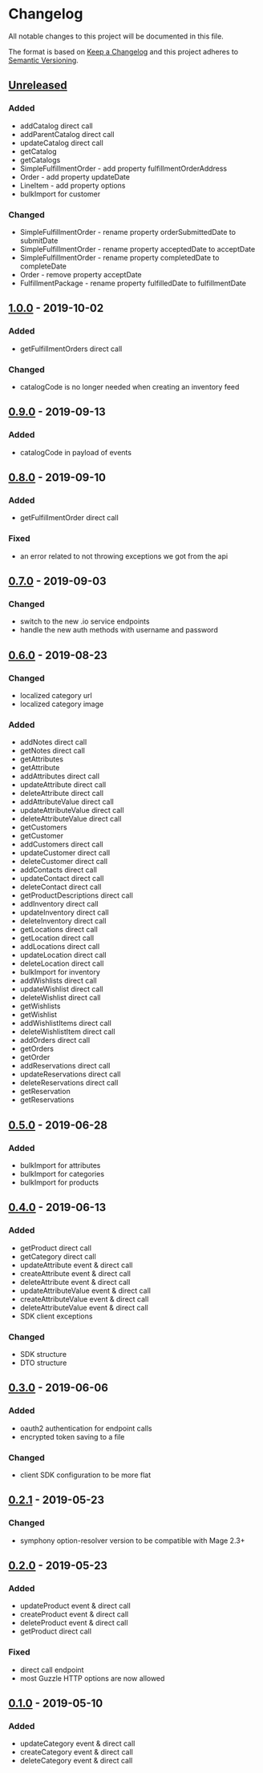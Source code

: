 # Changelog

All notable changes to this project will be documented in this file.

The format is based on [Keep a Changelog](http://keepachangelog.com/) and this project adheres to [Semantic Versioning](http://semver.org/).

## [Unreleased]
### Added
- addCatalog direct call
- addParentCatalog direct call
- updateCatalog direct call
- getCatalog
- getCatalogs
- SimpleFulfillmentOrder - add property fulfillmentOrderAddress
- Order - add property updateDate
- LineItem - add property options
- bulkImport for customer

### Changed
- SimpleFulfillmentOrder - rename property orderSubmittedDate to submitDate
- SimpleFulfillmentOrder - rename property acceptedDate to acceptDate
- SimpleFulfillmentOrder - rename property completedDate to completeDate
- Order - remove property acceptDate
- FulfillmentPackage - rename property fulfilledDate to fulfillmentDate

## [1.0.0] - 2019-10-02
### Added
- getFulfillmentOrders direct call

### Changed
- catalogCode is no longer needed when creating an inventory feed

## [0.9.0] - 2019-09-13
### Added
- catalogCode in payload of events

## [0.8.0] - 2019-09-10
### Added
- getFulfillmentOrder direct call

### Fixed
- an error related to not throwing exceptions we got from the api

## [0.7.0] - 2019-09-03
### Changed
- switch to the new .io service endpoints
- handle the new auth methods with username and password

## [0.6.0] - 2019-08-23
### Changed
- localized category url
- localized category image

### Added
- addNotes direct call
- getNotes direct call
- getAttributes
- getAttribute
- addAttributes direct call
- updateAttribute direct call
- deleteAttribute direct call
- addAttributeValue direct call
- updateAttributeValue direct call
- deleteAttributeValue direct call
- getCustomers
- getCustomer
- addCustomers direct call
- updateCustomer direct call
- deleteCustomer direct call
- addContacts direct call
- updateContact direct call
- deleteContact direct call
- getProductDescriptions direct call
- addInventory direct call
- updateInventory direct call
- deleteInventory direct call
- getLocations direct call
- getLocation direct call
- addLocations direct call
- updateLocation direct call
- deleteLocation direct call
- bulkImport for inventory
- addWishlists direct call
- updateWishlist direct call
- deleteWishlist direct call
- getWishlists
- getWishlist
- addWishlistItems direct call
- deleteWishlistItem direct call
- addOrders direct call
- getOrders
- getOrder
- addReservations direct call
- updateReservations direct call
- deleteReservations direct call
- getReservation
- getReservations

## [0.5.0] - 2019-06-28
### Added
- bulkImport for attributes
- bulkImport for categories
- bulkImport for products

## [0.4.0] - 2019-06-13
### Added
- getProduct direct call
- getCategory direct call
- updateAttribute event & direct call
- createAttribute event & direct call
- deleteAttribute event & direct call
- updateAttributeValue event & direct call
- createAttributeValue event & direct call
- deleteAttributeValue event & direct call
- SDK client exceptions

### Changed
- SDK structure
- DTO structure

## [0.3.0] - 2019-06-06
### Added
- oauth2 authentication for endpoint calls
- encrypted token saving to a file

### Changed
- client SDK configuration to be more flat

## [0.2.1] - 2019-05-23
### Changed
- symphony option-resolver version to be compatible with Mage 2.3+

## [0.2.0] - 2019-05-23
### Added
- updateProduct event & direct call
- createProduct event & direct call
- deleteProduct event & direct call
- getProduct direct call

### Fixed
- direct call endpoint
- most Guzzle HTTP options are now allowed

## [0.1.0] - 2019-05-10
### Added
- updateCategory event & direct call
- createCategory event & direct call
- deleteCategory event & direct call

[Unreleased]: https://github.com/shopgate/connect-integration-sdk/compare/v1.0.0...HEAD
[1.0.0]: https://github.com/shopgate/connect-integration-sdk/compare/v0.9.0...v1.0.0
[0.9.0]: https://github.com/shopgate/connect-integration-sdk/compare/v0.8.0...v0.9.0
[0.8.0]: https://github.com/shopgate/connect-integration-sdk/compare/v0.7.0...v0.8.0
[0.7.0]: https://github.com/shopgate/connect-integration-sdk/compare/v0.6.0...v0.7.0
[0.6.0]: https://github.com/shopgate/connect-integration-sdk/compare/v0.5.0...v0.6.0
[0.5.0]: https://github.com/shopgate/connect-integration-sdk/compare/v0.4.0...v0.5.0
[0.4.0]: https://github.com/shopgate/connect-integration-sdk/compare/v0.3.0...v0.4.0
[0.3.0]: https://github.com/shopgate/connect-integration-sdk/compare/v0.2.1...v0.3.0
[0.2.1]: https://github.com/shopgate/connect-integration-sdk/compare/v0.2.0...v0.2.1
[0.2.0]: https://github.com/shopgate/connect-integration-sdk/compare/v0.1.0...v0.2.0
[0.1.0]: https://github.com/shopgate/connect-integration-sdk/releases/v0.1.0
